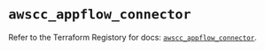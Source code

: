 # `awscc_appflow_connector`

Refer to the Terraform Registory for docs: [`awscc_appflow_connector`](https://registry.terraform.io/providers/hashicorp/awscc/0.70.0/docs/resources/appflow_connector).
